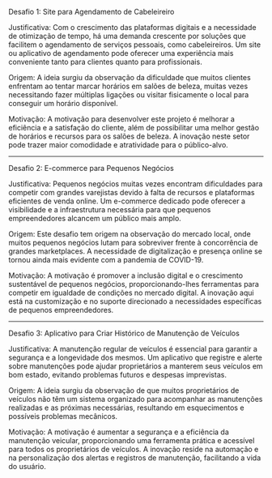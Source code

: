  Desafio 1: Site para Agendamento de Cabeleireiro

Justificativa:
Com o crescimento das plataformas digitais e a necessidade de otimização de tempo, há uma demanda crescente por soluções que facilitem o agendamento de serviços pessoais, como cabeleireiros. Um site ou aplicativo de agendamento pode oferecer uma experiência mais conveniente tanto para clientes quanto para profissionais.

Origem:
A ideia surgiu da observação da dificuldade que muitos clientes enfrentam ao tentar marcar horários em salões de beleza, muitas vezes necessitando fazer múltiplas ligações ou visitar fisicamente o local para conseguir um horário disponível.

Motivação:
A motivação para desenvolver este projeto é melhorar a eficiência e a satisfação do cliente, além de possibilitar uma melhor gestão de horários e recursos para os salões de beleza. A inovação neste setor pode trazer maior comodidade e atratividade para o público-alvo.

---

 Desafio 2: E-commerce para Pequenos Negócios

Justificativa:
Pequenos negócios muitas vezes encontram dificuldades para competir com grandes varejistas devido à falta de recursos e plataformas eficientes de venda online. Um e-commerce dedicado pode oferecer a visibilidade e a infraestrutura necessária para que pequenos empreendedores alcancem um público mais amplo.

Origem:
Este desafio tem origem na observação do mercado local, onde muitos pequenos negócios lutam para sobreviver frente à concorrência de grandes marketplaces. A necessidade de digitalização e presença online se tornou ainda mais evidente com a pandemia de COVID-19.

Motivação:
A motivação é promover a inclusão digital e o crescimento sustentável de pequenos negócios, proporcionando-lhes ferramentas para competir em igualdade de condições no mercado digital. A inovação aqui está na customização e no suporte direcionado a necessidades específicas de pequenos empreendedores.

---

 Desafio 3: Aplicativo para Criar Histórico de Manutenção de Veículos

Justificativa:
A manutenção regular de veículos é essencial para garantir a segurança e a longevidade dos mesmos. Um aplicativo que registre e alerte sobre manutenções pode ajudar proprietários a manterem seus veículos em bom estado, evitando problemas futuros e despesas imprevistas.

Origem:
A ideia surgiu da observação de que muitos proprietários de veículos não têm um sistema organizado para acompanhar as manutenções realizadas e as próximas necessárias, resultando em esquecimentos e possíveis problemas mecânicos.

Motivação:
A motivação é aumentar a segurança e a eficiência da manutenção veicular, proporcionando uma ferramenta prática e acessível para todos os proprietários de veículos. A inovação reside na automação e na personalização dos alertas e registros de manutenção, facilitando a vida do usuário.
